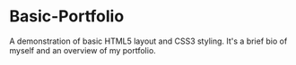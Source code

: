 # Basic-Portfolio

A demonstration of basic HTML5 layout and CSS3 styling. It's a brief bio of myself and an overview of my portfolio.

